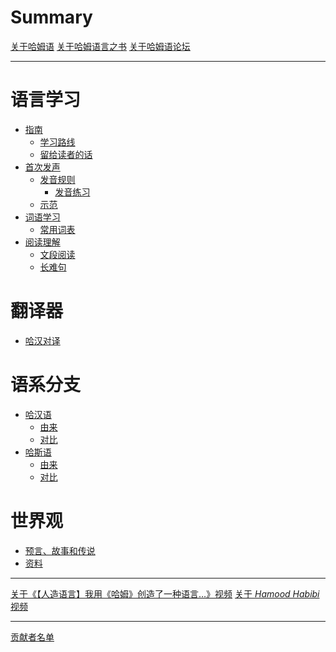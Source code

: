 # Summary

[关于哈姆语](./index.md)
[关于哈姆语言之书](./About_Book.md)
[关于哈姆语论坛]()

---

# 语言学习

- [指南]()
    - [学习路线]()
    - [留给读者的话]()
- [首次发声](./Reading/index.md)
    - [发音规则](./Reading/Sound.md)
        - [发音练习]()
    - [示范]()
- [词语学习](./Words/index.md)
    - [常用词表](./Words/List.md)
- [阅读理解]()
    - [文段阅读]()
    - [长难句]()

# 翻译器

- [哈汉对译]()

# 语系分支

- [哈汉语]()
    - [由来]()
    - [对比]()
- [哈斯语]()
    - [由来]()
    - [对比]()

# 世界观

- [预言、故事和传说]()
- [资料]()

---

[关于《【人造语言】我用《哈姆》创造了一种语言…》视频](./First_Video.md)
[关于 *Hamood Habibi* 视频](./Hamood_Habibi.md)

---

[贡献者名单](./contributors.md)
